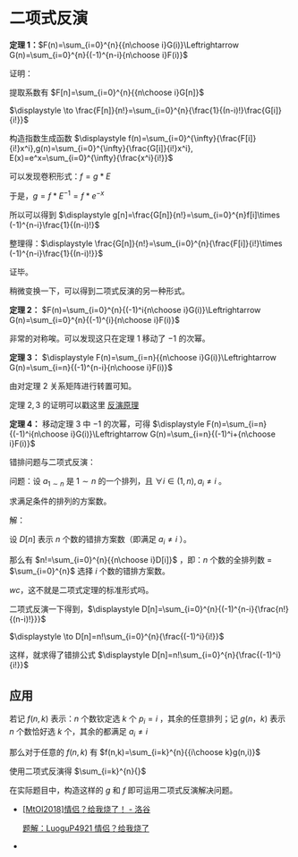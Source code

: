 # 二项式反演

**定理 $1$：**$F(n)=\sum_{i=0}^{n}{{n\choose i}G(i)}\Leftrightarrow G(n)=\sum_{i=0}^{n}{(-1)^{n-i}{n\choose i}F(i)}$

证明：

提取系数有 $F[n]=\sum_{i=0}^{n}{{n\choose i}G[n]}$

$\displaystyle \to \frac{F[n]}{n!}=\sum_{i=0}^{n}{\frac{1}{(n-i)!}\frac{G[i]}{i!}}$

构造指数生成函数 $\displaystyle f(n)=\sum_{i=0}^{\infty}{\frac{F[i]}{i!}x^i},g(n)=\sum_{i=0}^{\infty}{\frac{G[i]}{i!}x^i}, E(x)=e^x=\sum_{i=0}^{\infty}{\frac{x^i}{i!}}$

可以发现卷积形式：$f=g\ast E$

于是，$g=f\ast E^{-1}=f\ast e^{-x}$

所以可以得到 $\displaystyle g[n]=\frac{G[n]}{n!}=\sum_{i=0}^{n}f[i]\times (-1)^{n-i}\frac{1}{(n-i)!}$

整理得：$\displaystyle \frac{G[n]}{n!}=\sum_{i=0}^{n}{\frac{F[i]}{i!}\times (-1)^{n-i}\frac{1}{(n-i)!}}$

证毕。

稍微变换一下，可以得到二项式反演的另一种形式。

**定理 $2$：** $F(n)=\sum_{i=0}^{n}{(-1)^i{n\choose i}G(i)}\Leftrightarrow G(n)=\sum_{i=0}^{n}{(-1)^{i}{n\choose i}F(i)}$

非常的对称唉。可以发现这只在定理 $1$ 移动了 $-1$ 的次幂。

**定理 $3$：** $\displaystyle F(n)=\sum_{i=n}{{n\choose i}G(i)}\Leftrightarrow G(n)=\sum_{i=n}{(-1)^{n-i}{n\choose i}F(i)}$

由对定理 $2$ 关系矩阵进行转置可知。

定理 $2,3$ 的证明可以戳这里 [反演原理](https://www.cnblogs.com/mklzc/p/16508100.html)

**定理 $4$：** 移动定理 $3$ 中 $-1$ 的次幂，可得 $\displaystyle F(n)=\sum_{i=n}{(-1)^i{n\choose i}G(i)}\Leftrightarrow G(n)=\sum_{i=n}{(-1)^i+{n\choose i}F(i)}$

错排问题与二项式反演：

问题：设 $a_{1\sim n}$ 是 $1\sim n$ 的一个排列，且 $\forall i\in (1,n),a_i\neq i$ 。

求满足条件的排列的方案数。

解：

设 $D[n]$ 表示 $n$ 个数的错排方案数（即满足 $a_i\neq i$ ）。

那么有 $n!=\sum_{i=0}^{n}{{n\choose i}D[i]}$ ，即：$n$ 个数的全排列数 $=$ $\sum_{i=0}^{n}$ 选择 $i$ 个数的错排方案数。

$wc$，这不就是二项式定理的标准形式吗。

二项式反演一下得到，$\displaystyle D[n]=\sum_{i=0}^{n}{(-1)^{n-i}{\frac{n!}{(n-i)!}}}$

$\displaystyle \to D[n]=n!\sum_{i=0}^{n}{\frac{(-1)^i}{i!}}$

这样，就求得了错排公式 $\displaystyle D[n]=n!\sum_{i=0}^{n}{\frac{(-1)^i}{i!}}$

## 应用

若记 $f(n,k)$ 表示：$n$ 个数钦定选 $k$ 个 $p_i=i$ ，其余的任意排列；记 $g(n，k)$ 表示 $n$ 个数恰好选 $k$ 个，其余的都满足 $a_i\neq i$

那么对于任意的 $f(n,k)$ 有 $f(n,k)=\sum_{i=k}^{n}{{i\choose k}g(n,i)}$

使用二项式反演得 $\sum_{i=k}^{n}{}$

在实际题目中，构造这样的 $g$ 和 $f$ 即可运用二项式反演解决问题。

- [[MtOI2018]情侣？给我烧了！ - 洛谷](https://www.luogu.com.cn/problem/P4921)
  
  [题解：LuoguP4921 情侣？给我烧了](https://www.cnblogs.com/mklzc/p/16504297.html)

- 